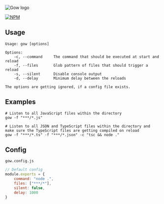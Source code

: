 ![Gow logo](https://repository-images.githubusercontent.com/239176380/cadf1e00-4b78-11ea-8585-bb9c7b6b3038)

[![NPM](https://nodei.co/npm/gow.png?downloads=true&downloadRank=true)](https://nodei.co/npm/gow/)
## Usage

````
Usage: gow [options]

Options:
    -c, --command     The command that should be executed at start and reload
    -f, --files       Glob pattern of files that should trigger a reload
    -s, --silent      Disable console output
    -d, --delay       Minimum delay between the reloads

The options are getting ignored, if a config file exists.
````

## Examples
````shell script
# Listen to all JavaScript files within the directory
gow -f "***/*.js"

# Listen to all JSON and TypeScript files within the directory and make sure the TypeScript files are getting compiled on reload
gow -f "***/*.ts" -f "***/*.json" -c "tsc && node ."
````

## Config
`gow.config.js`
````javascript
// Default config
module.exports = {
    command: "node .",  
    files: ["***/*"],
    silent: false,
    delay: 1000
}
````
